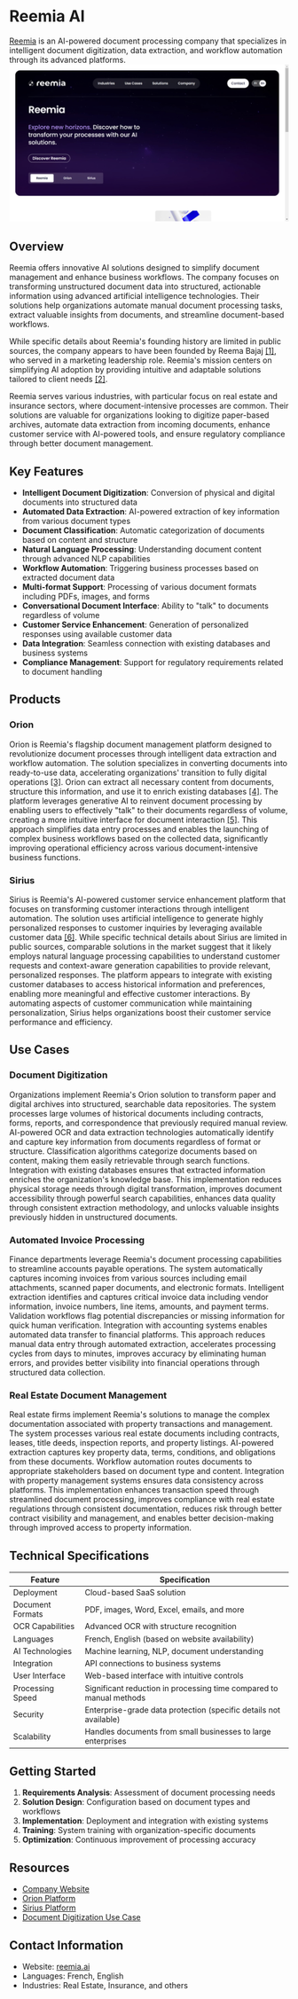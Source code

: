 
# Reemia AI

[Reemia](https://reemia.ai/) is an AI-powered document processing company that specializes in intelligent document digitization, data extraction, and workflow automation through its advanced platforms.
![Reemia](assets\reemia-ai.png)

## Overview

Reemia offers innovative AI solutions designed to simplify document management and enhance business workflows. The company focuses on transforming unstructured document data into structured, actionable information using advanced artificial intelligence technologies. Their solutions help organizations automate manual document processing tasks, extract valuable insights from documents, and streamline document-based workflows.

While specific details about Reemia's founding history are limited in public sources, the company appears to have been founded by Reema Bajaj [[1]](https://in.linkedin.com/in/reema-bajaj), who served in a marketing leadership role. Reemia's mission centers on simplifying AI adoption by providing intuitive and adaptable solutions tailored to client needs [[2]](https://www.linkedin.com/company/reemia-ai).

Reemia serves various industries, with particular focus on real estate and insurance sectors, where document-intensive processes are common. Their solutions are valuable for organizations looking to digitize paper-based archives, automate data extraction from incoming documents, enhance customer service with AI-powered tools, and ensure regulatory compliance through better document management.

## Key Features

- **Intelligent Document Digitization**: Conversion of physical and digital documents into structured data
- **Automated Data Extraction**: AI-powered extraction of key information from various document types
- **Document Classification**: Automatic categorization of documents based on content and structure
- **Natural Language Processing**: Understanding document content through advanced NLP capabilities
- **Workflow Automation**: Triggering business processes based on extracted document data
- **Multi-format Support**: Processing of various document formats including PDFs, images, and forms
- **Conversational Document Interface**: Ability to "talk" to documents regardless of volume
- **Customer Service Enhancement**: Generation of personalized responses using available customer data
- **Data Integration**: Seamless connection with existing databases and business systems
- **Compliance Management**: Support for regulatory requirements related to document handling

## Products

### Orion

Orion is Reemia's flagship document management platform designed to revolutionize document processes through intelligent data extraction and workflow automation. The solution specializes in converting documents into ready-to-use data, accelerating organizations' transition to fully digital operations [[3]](https://reemia.ai/en/use-cases/document_digitization.html). Orion can extract all necessary content from documents, structure this information, and use it to enrich existing databases [[4]](https://reemia.ai/en/use-cases/incoming_flows.html). The platform leverages generative AI to reinvent document processing by enabling users to effectively "talk" to their documents regardless of volume, creating a more intuitive interface for document interaction [[5]](https://reemia.ai/en/orion/index.html). This approach simplifies data entry processes and enables the launching of complex business workflows based on the collected data, significantly improving operational efficiency across various document-intensive business functions.

### Sirius

Sirius is Reemia's AI-powered customer service enhancement platform that focuses on transforming customer interactions through intelligent automation. The solution uses artificial intelligence to generate highly personalized responses to customer inquiries by leveraging available customer data [[6]](https://reemia.ai/en/use-cases/customer_service.html). While specific technical details about Sirius are limited in public sources, comparable solutions in the market suggest that it likely employs natural language processing capabilities to understand customer requests and context-aware generation capabilities to provide relevant, personalized responses. The platform appears to integrate with existing customer databases to access historical information and preferences, enabling more meaningful and effective customer interactions. By automating aspects of customer communication while maintaining personalization, Sirius helps organizations boost their customer service performance and efficiency.

## Use Cases

### Document Digitization

Organizations implement Reemia's Orion solution to transform paper and digital archives into structured, searchable data repositories. The system processes large volumes of historical documents including contracts, forms, reports, and correspondence that previously required manual review. AI-powered OCR and data extraction technologies automatically identify and capture key information from documents regardless of format or structure. Classification algorithms categorize documents based on content, making them easily retrievable through search functions. Integration with existing databases ensures that extracted information enriches the organization's knowledge base. This implementation reduces physical storage needs through digital transformation, improves document accessibility through powerful search capabilities, enhances data quality through consistent extraction methodology, and unlocks valuable insights previously hidden in unstructured documents.

### Automated Invoice Processing

Finance departments leverage Reemia's document processing capabilities to streamline accounts payable operations. The system automatically captures incoming invoices from various sources including email attachments, scanned paper documents, and electronic formats. Intelligent extraction identifies and captures critical invoice data including vendor information, invoice numbers, line items, amounts, and payment terms. Validation workflows flag potential discrepancies or missing information for quick human verification. Integration with accounting systems enables automated data transfer to financial platforms. This approach reduces manual data entry through automated extraction, accelerates processing cycles from days to minutes, improves accuracy by eliminating human errors, and provides better visibility into financial operations through structured data collection.

### Real Estate Document Management

Real estate firms implement Reemia's solutions to manage the complex documentation associated with property transactions and management. The system processes various real estate documents including contracts, leases, title deeds, inspection reports, and property listings. AI-powered extraction captures key property data, terms, conditions, and obligations from these documents. Workflow automation routes documents to appropriate stakeholders based on document type and content. Integration with property management systems ensures data consistency across platforms. This implementation enhances transaction speed through streamlined document processing, improves compliance with real estate regulations through consistent documentation, reduces risk through better contract visibility and management, and enables better decision-making through improved access to property information.

## Technical Specifications

| Feature | Specification |
|---------|---------------|
| Deployment | Cloud-based SaaS solution |
| Document Formats | PDF, images, Word, Excel, emails, and more |
| OCR Capabilities | Advanced OCR with structure recognition |
| Languages | French, English (based on website availability) |
| AI Technologies | Machine learning, NLP, document understanding |
| Integration | API connections to business systems |
| User Interface | Web-based interface with intuitive controls |
| Processing Speed | Significant reduction in processing time compared to manual methods |
| Security | Enterprise-grade data protection (specific details not available) |
| Scalability | Handles documents from small businesses to large enterprises |

## Getting Started

1. **Requirements Analysis**: Assessment of document processing needs
2. **Solution Design**: Configuration based on document types and workflows
3. **Implementation**: Deployment and integration with existing systems
4. **Training**: System training with organization-specific documents
5. **Optimization**: Continuous improvement of processing accuracy

## Resources

- [Company Website](https://reemia.ai)
- [Orion Platform](https://reemia.ai/en/orion/index.html)
- [Sirius Platform](https://reemia.ai/en/sirius/index.html)
- [Document Digitization Use Case](https://reemia.ai/en/use-cases/document_digitization.html)

## Contact Information

- Website: [reemia.ai](https://reemia.ai)
- Languages: French, English
- Industries: Real Estate, Insurance, and others

